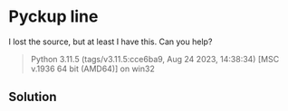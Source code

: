 # Pyckup line

I lost the source, but at least I have this. Can you help?

> Python 3.11.5 (tags/v3.11.5:cce6ba9, Aug 24 2023, 14:38:34) [MSC v.1936 64 bit (AMD64)] on win32

## Solution